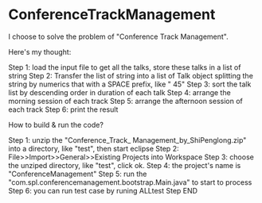 # ConferenceTrackManagement
I choose to solve the problem of "Conference Track Management".

Here's my thought:

Step 1: load the input file to get all the talks, store these talks in a list of string
Step 2: Transfer the list of string into a list of Talk object
		splitting the string by numerics that with a SPACE prefix, like " 45"
Step 3: sort the talk list by descending order in duration of each talk
Step 4: arrange the morning session of each track
Step 5: arrange the afternoon session of each track
Step 6: print the result


How to build & run the code?

Step 1: unzip the "Conference_Track_ Management_by_ShiPenglong.zip" into a directory, like "test", then start eclipse
Step 2: File>>Import>>General>>Existing Projects into Workspace
Step 3: choose the unziped directory, like "test", click ok.
Step 4: the project's name is "ConferenceManagement"
Step 5: run the "com.spl.conferencemanagement.bootstrap.Main.java" to start to process
Step 6: you can run test case by runing ALLtest
Step END